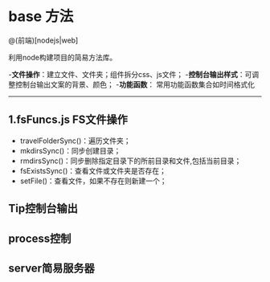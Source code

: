 # base 方法
@(前端)[nodejs|web]

利用node构建项目的简易方法库。

-**文件操作**：建立文件、文件夹；组件拆分css、js文件；
-**控制台输出样式**：可调整控制台输出文案的背景、颜色；
-**功能函数**： 常用功能函数集合如时间格式化

-----------

## 1.fsFuncs.js FS文件操作
- travelFolderSync()：遍历文件夹；
- mkdirsSync()：同步创建目录；
- rmdirsSync()：同步删除指定目录下的所前目录和文件,包括当前目录；
- fsExistsSync()：查看文件或文件夹是否存在；
- setFile()：查看文件，如果不存在则新建一个；

## Tip控制台输出

## process控制

## server简易服务器


